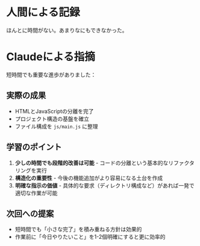# 人間による記録

ほんとに時間がない。あまりなにもできなかった。

# Claudeによる指摘

短時間でも重要な進歩がありました：

## 実際の成果
- HTMLとJavaScriptの分離を完了
- プロジェクト構造の基盤を確立
- ファイル構成を `js/main.js` に整理

## 学習のポイント
1. **少しの時間でも段階的改善は可能** - コードの分離という基本的なリファクタリングを実行
2. **構造化の重要性** - 今後の機能追加がより容易になる土台を作成
3. **明確な指示の価値** - 具体的な要求（ディレクトリ構成など）があれば一発で適切な作業が可能

## 次回への提案
- 短時間でも「小さな完了」を積み重ねる方針は効果的
- 作業前に「今日やりたいこと」を1-2個明確にすると更に効率的
